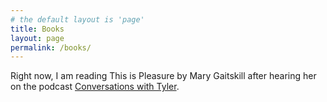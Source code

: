 ```yaml
---
# the default layout is 'page'
title: Books
layout: page
permalink: /books/
---
```


Right now, I am reading This is Pleasure by Mary Gaitskill after hearing her on the podcast <a href="/podcasts/">Conversations with Tyler</a>.
